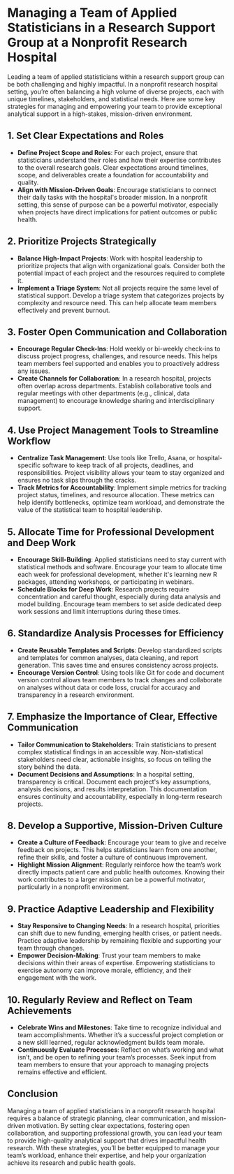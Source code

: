 # Managing a Team of Applied Statisticians in a Research Support Group at a Nonprofit Research Hospital

Leading a team of applied statisticians within a research support group can be both challenging and highly impactful. In a nonprofit research hospital setting, you’re often balancing a high volume of diverse projects, each with unique timelines, stakeholders, and statistical needs. Here are some key strategies for managing and empowering your team to provide exceptional analytical support in a high-stakes, mission-driven environment.

## 1. Set Clear Expectations and Roles
- **Define Project Scope and Roles**: For each project, ensure that statisticians understand their roles and how their expertise contributes to the overall research goals. Clear expectations around timelines, scope, and deliverables create a foundation for accountability and quality.
- **Align with Mission-Driven Goals**: Encourage statisticians to connect their daily tasks with the hospital's broader mission. In a nonprofit setting, this sense of purpose can be a powerful motivator, especially when projects have direct implications for patient outcomes or public health.

## 2. Prioritize Projects Strategically
- **Balance High-Impact Projects**: Work with hospital leadership to prioritize projects that align with organizational goals. Consider both the potential impact of each project and the resources required to complete it.
- **Implement a Triage System**: Not all projects require the same level of statistical support. Develop a triage system that categorizes projects by complexity and resource need. This can help allocate team members effectively and prevent burnout.

## 3. Foster Open Communication and Collaboration
- **Encourage Regular Check-Ins**: Hold weekly or bi-weekly check-ins to discuss project progress, challenges, and resource needs. This helps team members feel supported and enables you to proactively address any issues.
- **Create Channels for Collaboration**: In a research hospital, projects often overlap across departments. Establish collaborative tools and regular meetings with other departments (e.g., clinical, data management) to encourage knowledge sharing and interdisciplinary support.

## 4. Use Project Management Tools to Streamline Workflow
- **Centralize Task Management**: Use tools like Trello, Asana, or hospital-specific software to keep track of all projects, deadlines, and responsibilities. Project visibility allows your team to stay organized and ensures no task slips through the cracks.
- **Track Metrics for Accountability**: Implement simple metrics for tracking project status, timelines, and resource allocation. These metrics can help identify bottlenecks, optimize team workload, and demonstrate the value of the statistical team to hospital leadership.

## 5. Allocate Time for Professional Development and Deep Work
- **Encourage Skill-Building**: Applied statisticians need to stay current with statistical methods and software. Encourage your team to allocate time each week for professional development, whether it's learning new R packages, attending workshops, or participating in webinars.
- **Schedule Blocks for Deep Work**: Research projects require concentration and careful thought, especially during data analysis and model building. Encourage team members to set aside dedicated deep work sessions and limit interruptions during these times.

## 6. Standardize Analysis Processes for Efficiency
- **Create Reusable Templates and Scripts**: Develop standardized scripts and templates for common analyses, data cleaning, and report generation. This saves time and ensures consistency across projects.
- **Encourage Version Control**: Using tools like Git for code and document version control allows team members to track changes and collaborate on analyses without data or code loss, crucial for accuracy and transparency in a research environment.

## 7. Emphasize the Importance of Clear, Effective Communication
- **Tailor Communication to Stakeholders**: Train statisticians to present complex statistical findings in an accessible way. Non-statistical stakeholders need clear, actionable insights, so focus on telling the story behind the data.
- **Document Decisions and Assumptions**: In a hospital setting, transparency is critical. Document each project's key assumptions, analysis decisions, and results interpretation. This documentation ensures continuity and accountability, especially in long-term research projects.

## 8. Develop a Supportive, Mission-Driven Culture
- **Create a Culture of Feedback**: Encourage your team to give and receive feedback on projects. This helps statisticians learn from one another, refine their skills, and foster a culture of continuous improvement.
- **Highlight Mission Alignment**: Regularly reinforce how the team’s work directly impacts patient care and public health outcomes. Knowing their work contributes to a larger mission can be a powerful motivator, particularly in a nonprofit environment.

## 9. Practice Adaptive Leadership and Flexibility
- **Stay Responsive to Changing Needs**: In a research hospital, priorities can shift due to new funding, emerging health crises, or patient needs. Practice adaptive leadership by remaining flexible and supporting your team through changes.
- **Empower Decision-Making**: Trust your team members to make decisions within their areas of expertise. Empowering statisticians to exercise autonomy can improve morale, efficiency, and their engagement with the work.

## 10. Regularly Review and Reflect on Team Achievements
- **Celebrate Wins and Milestones**: Take time to recognize individual and team accomplishments. Whether it’s a successful project completion or a new skill learned, regular acknowledgment builds team morale.
- **Continuously Evaluate Processes**: Reflect on what’s working and what isn’t, and be open to refining your team’s processes. Seek input from team members to ensure that your approach to managing projects remains effective and efficient.

## Conclusion
Managing a team of applied statisticians in a nonprofit research hospital requires a balance of strategic planning, clear communication, and mission-driven motivation. By setting clear expectations, fostering open collaboration, and supporting professional growth, you can lead your team to provide high-quality analytical support that drives impactful health research. With these strategies, you’ll be better equipped to manage your team’s workload, enhance their expertise, and help your organization achieve its research and public health goals.